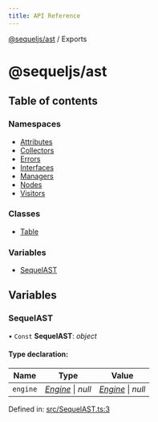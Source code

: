 ```yaml
---
title: API Reference
---
```


[@sequeljs/ast](README.md) / Exports

# @sequeljs/ast

## Table of contents

### Namespaces

- [Attributes](modules/attributes.md)
- [Collectors](modules/collectors.md)
- [Errors](modules/errors.md)
- [Interfaces](modules/interfaces.md)
- [Managers](modules/managers.md)
- [Nodes](modules/nodes.md)
- [Visitors](modules/visitors.md)

### Classes

- [Table](classes/table.md)

### Variables

- [SequelAST](modules.md#sequelast)

## Variables

### SequelAST

• `Const` **SequelAST**: _object_

#### Type declaration:

| Name     | Type                                                  | Value                                                 |
| -------- | ----------------------------------------------------- | ----------------------------------------------------- |
| `engine` | [_Engine_](interfaces/interfaces.engine.md) \| _null_ | [_Engine_](interfaces/interfaces.engine.md) \| _null_ |

Defined in:
[src/SequelAST.ts:3](https://github.com/sequeljs/ast/blob/8de61b1/src/SequelAST.ts#L3)
